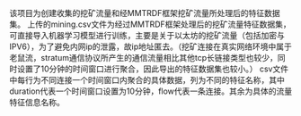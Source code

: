 该项目为创建收集的挖矿流量和经MMTRDF框架挖矿流量所处理后的特征数据集。
上传的mining.csv文件为经过MMTRDF框架处理后的挖矿流量特征数据集，可直接导入机器学习模型进行训练，主要是关于以太坊的挖矿流量（包括加密与IPV6），为了避免内网ip的泄露，故ip地址匿去。（挖矿连接在真实网络环境中属于老鼠流，stratum通信协议所产生的通信流量相比其他tcp长链接类型也较少，同时设置了10分钟的时间窗口进行聚合，因此导出的特征数据集也较小。）
csv文件中每行为不同连接一个时间窗口内聚合的具体数据，列为不同的特征名称，其中duration代表一个时间窗口设置为10分钟，flow代表一条连接。其余为具体的流量特征信息名称。

